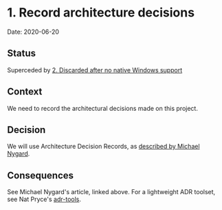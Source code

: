 # 1. Record architecture decisions

Date: 2020-06-20

## Status

Superceded by [2. Discarded after no native Windows support](0002-discarded-after-no-native-windows-support.md)

## Context

We need to record the architectural decisions made on this project.

## Decision

We will use Architecture Decision Records, as [described by Michael Nygard](http://thinkrelevance.com/blog/2011/11/15/documenting-architecture-decisions).

## Consequences

See Michael Nygard's article, linked above. For a lightweight ADR toolset, see Nat Pryce's [adr-tools](https://github.com/npryce/adr-tools).
